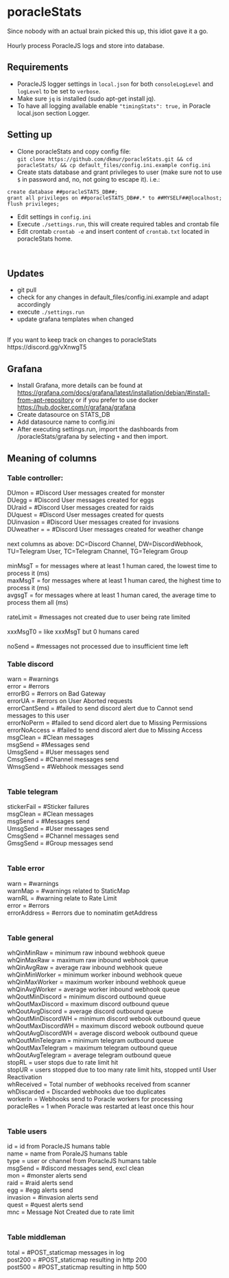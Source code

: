 # poracleStats

Since nobody with an actual brain picked this up, this idiot gave it a go. <BR>
<BR>
Hourly process PoracleJS logs and store into database.<BR>

## Requirements
- PoracleJS logger settings in ``local.json`` for both ``consoleLogLevel`` and ``logLevel`` to be set to ``verbose``.<BR>
- Make sure ``jq`` is installed (sudo apt-get install jq).<BR>
- To have all logging available enable ``"timingStats": true,`` in Poracle local.json section Logger.<BR>

## Setting up

- Clone poracleStats and copy config file: <br>``git clone https://github.com/dkmur/poracleStats.git && cd poracleStats/ && cp default_files/config.ini.example config.ini``
- Create stats database and grant privileges to user (make sure not to use ``$`` in password and, no, not going to escape it). i.e.:  
```
create database ##poracleSTATS_DB##;
grant all privileges on ##poracleSTATS_DB##.* to ##MYSELF##@localhost;
flush privileges;
```  
- Edit settings in ``config.ini``
- Execute ``./settings.run``, this will create required tables and crontab file
- Edit crontab ``crontab -e`` and insert content of ``crontab.txt`` located in poracleStats home.
<BR>

## Updates
- git pull
- check for any changes in default_files/config.ini.example and adapt accordingly
- execute ``./settings.run`` 
- update grafana templates when changed
<BR>
If you want to keep track on changes to poracleStats https://discord.gg/vXnwgT5

## Grafana
- Install Grafana, more details can be found at https://grafana.com/docs/grafana/latest/installation/debian/#install-from-apt-repository or if you prefer to use docker <https://hub.docker.com/r/grafana/grafana>
- Create datasource on STATS_DB
- Add datasource name to config.ini
- After executing settings.run, import the dashboards from /poracleStats/grafana by selecting ``+`` and then import.

##  Meaning of columns
### Table controller:
DUmon  = #Discord User messages created for monster<BR>
DUegg  = #Discord User messages created for eggs<BR>
DUraid  = #Discord User messages created for raids<BR>
DUquest  = #Discord User messages created for quests<BR>
DUinvasion  = #Discord User messages created for invasions<BR>
DUweather =  = #Discord User messages created for weather change<BR>
<BR>
next columns as above: DC=Discord Channel, DW=DiscordWebhook, TU=Telegram User, TC=Telegram Channel, TG=Telegram Group<BR>
<BR>
minMsgT = for messages where at least 1 human cared, the lowest time to process it (ms)<BR>
maxMsgT = for messages where at least 1 human cared, the highest time to process it (ms)<BR>
avgsgT = for messages where at least 1 human cared, the average time to process them all (ms)<BR>
<BR>
rateLimit = #messages not created due to user being rate limited<BR>
<BR>
xxxMsgT0 = like xxxMsgT but 0 humans cared<BR>
<BR>
noSend = #messages not processed due to insufficient time left
<BR>
### Table discord
warn = #warnings<BR>
error = #errors<BR>
errorBG = #errors on Bad Gateway<BR>
errorUA = #errors on User Aborted requests<BR>
errorCantSend = #failed to send discord alert due to Cannot send messages to this user<BR>
errorNoPerm = #failed to send dicord alert due to Missing Permissions<BR>
errorNoAccess = #failed to send discord alert due to Missing Access<BR> 
msgClean = #Clean messages<BR>
msgSend = #Messages send<BR>
UmsgSend = #User messages send<BR>
CmsgSend = #Channel messages send<BR>
WmsgSend = #Webhook messages send<BR>
<BR>
### Table telegram
stickerFail = #Sticker failures<BR>
msgClean = #Clean messages<BR>
msgSend = #Messages send<BR>
UmsgSend = #User messages send<BR>
CmsgSend = #Channel messages send<BR>
GmsgSend = #Group messages send<BR>
<BR>
### Table error
warn = #warnings<BR>
warnMap = #warnings related to StaticMap<BR>
warnRL = #warning relate to Rate Limit<BR>
error = #errors<BR>
errorAddress = #errors due to nominatim getAddress<BR>
<BR>
### Table general
whQinMinRaw = minimum raw inbound webhook queue<BR>
whQinMaxRaw = maximum raw inbound webhook queue<BR>
whQinAvgRaw = average raw inbound webhook queue<BR>
whQinMinWorker = minimum worker inbound webhook queue<BR>
whQinMaxWorker = maximum worker inbound webhook queue<BR>
whQinAvgWorker = average worker inbound webhook queue<BR>
whQoutMinDiscord = minimum discord outbound queue<BR>
whQoutMaxDiscord = maximum discord outbound queue<BR>
whQoutAvgDiscord = average discord outbound queue<BR>
whQoutMinDiscordWH = minimum discord webook outbound queue<BR>
whQoutMaxDiscordWH = maximum discord webook outbound queue<BR>
whQoutAvgDiscordWH = average discord webook outbound queue<BR>
whQoutMinTelegram = minimum telegram outbound queue<BR>
whQoutMaxTelegram = maximum telegram outbound queue<BR>
whQoutAvgTelegram = average telegram outbound queue<BR>
stopRL = user stops due to rate limit hit<BR>
stopUR = users stopped due to too many rate limit hits, stopped until User Reactivation<BR>
whReceived = Total number of webhooks received from scanner<BR>
whDiscarded = Discarded webhooks due too duplicates<BR>
workerIn = Webhooks send to Poracle workers for processing<BR>
poracleRes = 1 when Poracle was restarted at least once this hour <BR>
<BR>
### Table users
id = id from PoracleJS humans table<BR>
name = name from PoraleJS humans table<BR>
type = user or channel from PoracleJS humans table<BR>
msgSend = #discord messages send, excl clean<BR>
mon = #monster alerts send<BR>
raid = #raid alerts send<BR>
egg = #egg alerts send<BR>
invasion = #invasion alerts send<BR>
quest = #quest alerts send<BR>
mnc = Message Not Created due to rate limit<BR>
<BR>
### Table middleman
total = #POST_staticmap messages in log<BR>
post200 = #POST_staticmap resulting in http 200<BR>
post500 = #POST_staticmap resulting in http 500<BR>
<BR>
